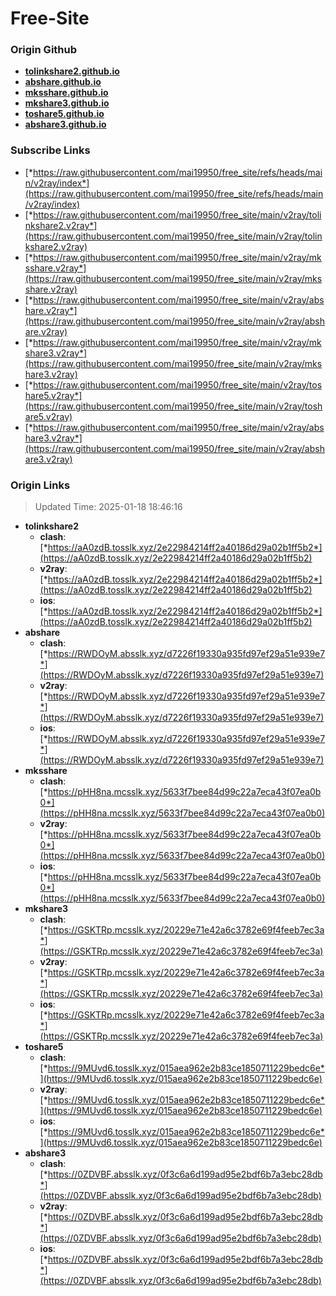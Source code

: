# Free-Site

### Origin Github

- [**tolinkshare2.github.io**](https://github.com/tolinkshare2/tolinkshare2.github.io)
- [**abshare.github.io**](https://github.com/abshare/abshare.github.io)
- [**mksshare.github.io**](https://github.com/mksshare/mksshare.github.io)
- [**mkshare3.github.io**](https://github.com/mkshare3/mkshare3.github.io)
- [**toshare5.github.io**](https://github.com/toshare5/toshare5.github.io)
- [**abshare3.github.io**](https://github.com/abshare3/abshare3.github.io)

### Subscribe Links

- [*https://raw.githubusercontent.com/mai19950/free_site/refs/heads/main/v2ray/index*](https://raw.githubusercontent.com/mai19950/free_site/refs/heads/main/v2ray/index)
- [*https://raw.githubusercontent.com/mai19950/free_site/main/v2ray/tolinkshare2.v2ray*](https://raw.githubusercontent.com/mai19950/free_site/main/v2ray/tolinkshare2.v2ray)
- [*https://raw.githubusercontent.com/mai19950/free_site/main/v2ray/mksshare.v2ray*](https://raw.githubusercontent.com/mai19950/free_site/main/v2ray/mksshare.v2ray)
- [*https://raw.githubusercontent.com/mai19950/free_site/main/v2ray/abshare.v2ray*](https://raw.githubusercontent.com/mai19950/free_site/main/v2ray/abshare.v2ray)
- [*https://raw.githubusercontent.com/mai19950/free_site/main/v2ray/mkshare3.v2ray*](https://raw.githubusercontent.com/mai19950/free_site/main/v2ray/mkshare3.v2ray)
- [*https://raw.githubusercontent.com/mai19950/free_site/main/v2ray/toshare5.v2ray*](https://raw.githubusercontent.com/mai19950/free_site/main/v2ray/toshare5.v2ray)
- [*https://raw.githubusercontent.com/mai19950/free_site/main/v2ray/abshare3.v2ray*](https://raw.githubusercontent.com/mai19950/free_site/main/v2ray/abshare3.v2ray)

### Origin Links

> Updated Time: 2025-01-18 18:46:16

- **tolinkshare2**
  - **clash**: [*https://aA0zdB.tosslk.xyz/2e22984214ff2a40186d29a02b1ff5b2*](https://aA0zdB.tosslk.xyz/2e22984214ff2a40186d29a02b1ff5b2)
  - **v2ray**: [*https://aA0zdB.tosslk.xyz/2e22984214ff2a40186d29a02b1ff5b2*](https://aA0zdB.tosslk.xyz/2e22984214ff2a40186d29a02b1ff5b2)
  - **ios**: [*https://aA0zdB.tosslk.xyz/2e22984214ff2a40186d29a02b1ff5b2*](https://aA0zdB.tosslk.xyz/2e22984214ff2a40186d29a02b1ff5b2)
- **abshare**
  - **clash**: [*https://RWDOyM.absslk.xyz/d7226f19330a935fd97ef29a51e939e7*](https://RWDOyM.absslk.xyz/d7226f19330a935fd97ef29a51e939e7)
  - **v2ray**: [*https://RWDOyM.absslk.xyz/d7226f19330a935fd97ef29a51e939e7*](https://RWDOyM.absslk.xyz/d7226f19330a935fd97ef29a51e939e7)
  - **ios**: [*https://RWDOyM.absslk.xyz/d7226f19330a935fd97ef29a51e939e7*](https://RWDOyM.absslk.xyz/d7226f19330a935fd97ef29a51e939e7)
- **mksshare**
  - **clash**: [*https://pHH8na.mcsslk.xyz/5633f7bee84d99c22a7eca43f07ea0b0*](https://pHH8na.mcsslk.xyz/5633f7bee84d99c22a7eca43f07ea0b0)
  - **v2ray**: [*https://pHH8na.mcsslk.xyz/5633f7bee84d99c22a7eca43f07ea0b0*](https://pHH8na.mcsslk.xyz/5633f7bee84d99c22a7eca43f07ea0b0)
  - **ios**: [*https://pHH8na.mcsslk.xyz/5633f7bee84d99c22a7eca43f07ea0b0*](https://pHH8na.mcsslk.xyz/5633f7bee84d99c22a7eca43f07ea0b0)
- **mkshare3**
  - **clash**: [*https://GSKTRp.mcsslk.xyz/20229e71e42a6c3782e69f4feeb7ec3a*](https://GSKTRp.mcsslk.xyz/20229e71e42a6c3782e69f4feeb7ec3a)
  - **v2ray**: [*https://GSKTRp.mcsslk.xyz/20229e71e42a6c3782e69f4feeb7ec3a*](https://GSKTRp.mcsslk.xyz/20229e71e42a6c3782e69f4feeb7ec3a)
  - **ios**: [*https://GSKTRp.mcsslk.xyz/20229e71e42a6c3782e69f4feeb7ec3a*](https://GSKTRp.mcsslk.xyz/20229e71e42a6c3782e69f4feeb7ec3a)
- **toshare5**
  - **clash**: [*https://9MUvd6.tosslk.xyz/015aea962e2b83ce1850711229bedc6e*](https://9MUvd6.tosslk.xyz/015aea962e2b83ce1850711229bedc6e)
  - **v2ray**: [*https://9MUvd6.tosslk.xyz/015aea962e2b83ce1850711229bedc6e*](https://9MUvd6.tosslk.xyz/015aea962e2b83ce1850711229bedc6e)
  - **ios**: [*https://9MUvd6.tosslk.xyz/015aea962e2b83ce1850711229bedc6e*](https://9MUvd6.tosslk.xyz/015aea962e2b83ce1850711229bedc6e)
- **abshare3**
  - **clash**: [*https://0ZDVBF.absslk.xyz/0f3c6a6d199ad95e2bdf6b7a3ebc28db*](https://0ZDVBF.absslk.xyz/0f3c6a6d199ad95e2bdf6b7a3ebc28db)
  - **v2ray**: [*https://0ZDVBF.absslk.xyz/0f3c6a6d199ad95e2bdf6b7a3ebc28db*](https://0ZDVBF.absslk.xyz/0f3c6a6d199ad95e2bdf6b7a3ebc28db)
  - **ios**: [*https://0ZDVBF.absslk.xyz/0f3c6a6d199ad95e2bdf6b7a3ebc28db*](https://0ZDVBF.absslk.xyz/0f3c6a6d199ad95e2bdf6b7a3ebc28db)
